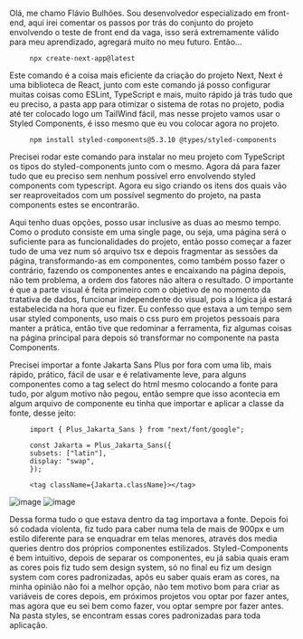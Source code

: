Olá, me chamo Flávio Bulhões. Sou desenvolvedor especializado em front-end, aqui irei comentar os passos por trás do conjunto do projeto envolvendo o teste de front end da vaga, isso será extremamente válido para meu aprendizado, agregará muito no meu futuro. Então...

```
     npx create-next-app@latest

```

Este comando é a coisa mais eficiente da criação do projeto Next, Next é uma biblioteca de React, junto com este comando já posso configurar muitas coisas como ESLint, TypeScript e mais, muito rápido já trás tudo que eu preciso, a pasta app para otimizar o sistema de rotas no projeto, podia até ter colocado logo um TailWind fácil, mas nesse projeto vamos usar o Styled Components, é isso mesmo que eu vou colocar agora no projeto.

```
     npm install styled-components@5.3.10 @types/styled-components

```

Precisei rodar este comando para instalar no meu projeto com TypeScript os tipos do styled-components junto com o mesmo. Agora dá para fazer tudo que eu preciso sem nenhum possível erro envolvendo styled components com typescript. Agora eu sigo criando os itens dos quais vão ser reaproveitados com um possível segmento do projeto, na pasta components estes se encontrarão.

Aqui tenho duas opções, posso usar inclusive as duas ao mesmo tempo. Como o produto consiste em uma single page, ou seja, uma página será o suficiente para as funcionalidades do projeto, então posso começar a fazer tudo de uma vez num só arquivo tsx e depois fragmentar as sessões da página, transformando-as em componentes, como também posso fazer o contrário, fazendo os componentes antes e encaixando na página depois, não tem problema, a ordem dos fatores não altera o resultado. O importante é que a parte visual é feita primeiro com o objetivo de no momento da tratativa de dados, funcionar independente do visual, pois a lógica já estará estabelecida na hora que eu fizer. Eu confesso que estava a um tempo sem usar styled components, uso mais o css puro em projetos pessoais para manter a prática, então tive que redominar a ferramenta, fiz algumas coisas na página principal para depois só transformar no componente na pasta Components.

Precisei importar a fonte Jakarta Sans Plus por fora com uma lib, mais rápido, prático, fácil de usar e é relativamente leve, para alguns componentes como a tag select do html mesmo colocando a fonte para tudo, por algum motivo não pegou, então sempre que isso acontecia em algum arquivo de componente eu tinha que importar e aplicar a classe da fonte, desse jeito:

```
     import { Plus_Jakarta_Sans } from "next/font/google";

     const Jakarta = Plus_Jakarta_Sans({
     subsets: ["latin"],
     display: "swap",
     });

     <tag className={Jakarta.className}></tag>
```
![image](https://github.com/letFlavinho/leadster-test/assets/68761468/082da950-3897-487f-93ef-b18bb9b10d8a)
![image](https://github.com/letFlavinho/leadster-test/assets/68761468/2087ea52-b02a-4d40-93a5-a3d2e65c611c)


Dessa forma tudo o que estava dentro da tag importava a fonte. Depois foi só codada violenta, fiz tudo para caber numa tela de mais de 900px e um estilo diferente para se enquadrar em telas menores, através dos media queries dentro dos próprios componentes estilizados. Styled-Components é bem intuitivo, depois de separar os componentes, eu já sabia quais eram as cores pois fiz tudo sem design system, só no final eu fiz um design system com cores padronizadas, após eu saber quais eram as cores, na minha opinião não foi a melhor opção, não tem motivo bom para criar as variáveis de cores depois, em próximos projetos vou optar por fazer antes, mas agora que eu sei bem como fazer, vou optar sempre por fazer antes.
Na pasta styles, se encontram essas cores padronizadas para toda aplicação.

